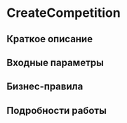 # CreateCompetition

## Краткое описание

## Входные параметры

## Бизнес-правила

## Подробности работы